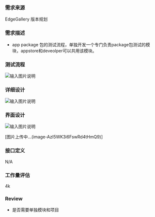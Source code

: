 
### 需求来源

EdgeGallery 版本规划

### 需求描述
- app package 包的测试流程，单独开发一个专门负责package包测试的模块，appstore和deveolper可以共用该模块。

### 测试流程

![输入图片说明](https://images.gitee.com/uploads/images/2020/0811/165340_9e65430e_7625288.png "屏幕截图.png")

### 详细设计

![输入图片说明](https://images.gitee.com/uploads/images/2020/0811/164327_a441f6e0_7625288.png "屏幕截图.png")

### 界面设计

![输入图片说明](https://images.gitee.com/uploads/images/2020/0811/193305_0a7af9ee_7625288.png "屏幕截图.png")

[图片上传中…(image-AzI5WK3i6FswRd4tHmQ9)]

### 接口定义
N/A

### 工作量评估
4k


### Review

- 是否需要单独模块和项目
